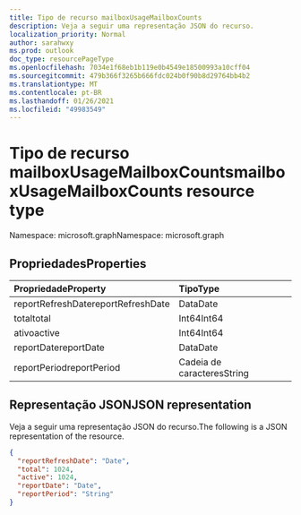 ```yaml
---
title: Tipo de recurso mailboxUsageMailboxCounts
description: Veja a seguir uma representação JSON do recurso.
localization_priority: Normal
author: sarahwxy
ms.prod: outlook
doc_type: resourcePageType
ms.openlocfilehash: 7034e1f68eb1b119e0b4549e18500993a10cff04
ms.sourcegitcommit: 479b366f3265b666fdc024b0f90b8d29764bb4b2
ms.translationtype: MT
ms.contentlocale: pt-BR
ms.lasthandoff: 01/26/2021
ms.locfileid: "49983549"
---
```

# <a name="mailboxusagemailboxcounts-resource-type"></a><span data-ttu-id="bfa12-103">Tipo de recurso mailboxUsageMailboxCounts</span><span class="sxs-lookup"><span data-stu-id="bfa12-103">mailboxUsageMailboxCounts resource type</span></span>

<span data-ttu-id="bfa12-104">Namespace: microsoft.graph</span><span class="sxs-lookup"><span data-stu-id="bfa12-104">Namespace: microsoft.graph</span></span>

## <a name="properties"></a><span data-ttu-id="bfa12-105">Propriedades</span><span class="sxs-lookup"><span data-stu-id="bfa12-105">Properties</span></span>

| <span data-ttu-id="bfa12-106">Propriedade</span><span class="sxs-lookup"><span data-stu-id="bfa12-106">Property</span></span>          | <span data-ttu-id="bfa12-107">Tipo</span><span class="sxs-lookup"><span data-stu-id="bfa12-107">Type</span></span>   |
| :---------------- | :----- |
| <span data-ttu-id="bfa12-108">reportRefreshDate</span><span class="sxs-lookup"><span data-stu-id="bfa12-108">reportRefreshDate</span></span> | <span data-ttu-id="bfa12-109">Data</span><span class="sxs-lookup"><span data-stu-id="bfa12-109">Date</span></span>   |
| <span data-ttu-id="bfa12-110">total</span><span class="sxs-lookup"><span data-stu-id="bfa12-110">total</span></span>             | <span data-ttu-id="bfa12-111">Int64</span><span class="sxs-lookup"><span data-stu-id="bfa12-111">Int64</span></span>  |
| <span data-ttu-id="bfa12-112">ativo</span><span class="sxs-lookup"><span data-stu-id="bfa12-112">active</span></span>            | <span data-ttu-id="bfa12-113">Int64</span><span class="sxs-lookup"><span data-stu-id="bfa12-113">Int64</span></span>  |
| <span data-ttu-id="bfa12-114">reportDate</span><span class="sxs-lookup"><span data-stu-id="bfa12-114">reportDate</span></span>        | <span data-ttu-id="bfa12-115">Data</span><span class="sxs-lookup"><span data-stu-id="bfa12-115">Date</span></span>   |
| <span data-ttu-id="bfa12-116">reportPeriod</span><span class="sxs-lookup"><span data-stu-id="bfa12-116">reportPeriod</span></span>      | <span data-ttu-id="bfa12-117">Cadeia de caracteres</span><span class="sxs-lookup"><span data-stu-id="bfa12-117">String</span></span> |

## <a name="json-representation"></a><span data-ttu-id="bfa12-118">Representação JSON</span><span class="sxs-lookup"><span data-stu-id="bfa12-118">JSON representation</span></span>

<span data-ttu-id="bfa12-119">Veja a seguir uma representação JSON do recurso.</span><span class="sxs-lookup"><span data-stu-id="bfa12-119">The following is a JSON representation of the resource.</span></span>

<!-- {
  "blockType": "resource",
  "@odata.type": "microsoft.graph.mailboxUsageMailboxCounts"
} -->

```json
{
  "reportRefreshDate": "Date", 
  "total": 1024, 
  "active": 1024, 
  "reportDate": "Date", 
  "reportPeriod": "String"
}
```


